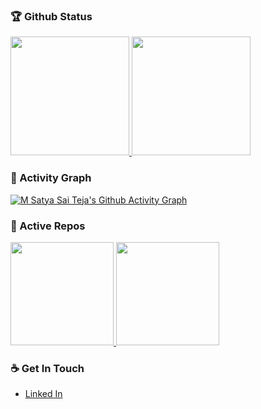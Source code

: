 <!--
**imsatyasaiteja/imsatyasaiteja** is a ✨ _special_ ✨ repository because its `README.md` (this file) appears on your GitHub profile.

Here are some ideas to get you started:

- 🔭 I’m currently working on ... 
- 🌱 I’m currently learning ...
- 👯 I’m looking to collaborate on ...
- 🤔 I’m looking for help with ...
- 💬 Ask me about ...
- 📫 How to reach me: ...
- 😄 Pronouns: ...
- ⚡ Fun fact: ...
-->

### 🏆 Github Status
<p align="left">
  <a href="https://github.com/imsatyasaiteja">
    <img height="190em" src="https://github-readme-stats.zohan.tech/api?username=imsatyasaiteja&show_icons=true&theme=skyline&include_all_commits=true" />
    <img height="190em" src="https://github-readme-stats.zohan.tech/api/top-langs/?username=imsatyasaiteja&theme=skyline&layout=compact" />
  </a>
</p>

### 👀 Activity Graph
[![M Satya Sai Teja's Github Activity Graph](https://github-readme-activity-graph.vercel.app/graph?username=imsatyasaiteja&theme=react-dark)](https://github-readme-activity-graph.vercel.app)

### 👀 Active Repos
<p align="left">
  <a href="https://github.com/imsatyasaiteja/Attendance-Management-System">
    <img height="165em" src="https://github-readme-stats.vercel.app/api/pin/?username=imsatyasaiteja&repo=Attendance-Management-System&theme=skyline" />
  </a>
  <a href="https://github.com/imsatyasaiteja/Cpu-Scheduling">
    <img height="165em" src="https://github-readme-stats.vercel.app/api/pin/?username=imsatyasaiteja&repo=Cpu-Scheduling&theme=skyline" />
  </a>
</p>

### ☕ Get In Touch
- [Linked In](https://www.linkedin.com/in/imsatyasaiteja)
